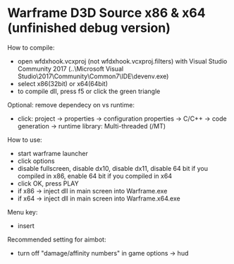 # Warframe D3D Source x86 & x64 (unfinished debug version)

How to compile:
- open wfdxhook.vcxproj (not wfdxhook.vcxproj.filters) with Visual Studio Community 2017 (..\Microsoft Visual Studio\2017\Community\Common7\IDE\devenv.exe)
- select x86(32bit) or x64(64bit)
- to compile dll, press f5 or click the green triangle

Optional: remove dependecy on vs runtime:
- click: project -> properties -> configuration properties -> C/C++ -> code generation -> runtime library: Multi-threaded (/MT)

How to use:
- start warframe launcher
- click options
- disable fullscreen, disable dx10, disable dx11, disable 64 bit if you compiled in x86, enable 64 bit if you compiled in x64
- click OK, press PLAY
- if x86 -> inject dll in main screen into Warframe.exe
- if x64 -> inject dll in main screen into Warframe.x64.exe

Menu key:
- insert

Recommended setting for aimbot:
- turn off "damage/affinity numbers" in game options -> hud 
